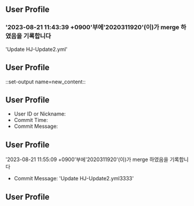 ## User Profile
### '2023-08-21 11:43:39 +0900'부에'2020311920'(이)가 merge 하였음을 기록합니다

'Update HJ-Update2.yml'

## User Profile

::set-output name=new_content::
## User Profile
- User ID or Nickname: 
- Commit Time: 
- Commit Message: 

## User Profile

'2023-08-21 11:55:09 +0900'부에'2020311920'(이)가 merge 하였음을 기록합니다
- Commit Message: 'Update HJ-Update2.yml3333'

## User Profile


